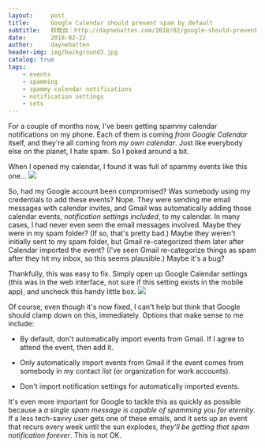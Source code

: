 ```yaml
---
layout:     post
title:      Google Calendar should prevent spam by default
subtitle:   转载自：http://daynebatten.com/2018/02/google-should-prevent-calendar-spam/
date:       2018-02-22
author:     daynebatten
header-img: img/background3.jpg
catalog: true
tags:
    - events
    - spamming
    - spammy calendar notifications
    - notification settings
    - sets
---
```


For a couple of months now, I've been getting spammy calendar notifications on my phone. Each of them is coming *from Google Calendar* itself, and they're all coming from *my own calendar*. Just like everybody else on the planet, I hate spam. So I poked around a bit.

When I opened my calendar, I found it was full of spammy events like this one...
![](http://daynebatten.com/wp-content/uploads/2018/02/calendar_spam.jpg)


So, had my Google account been compromised? Was somebody using my credentials to add these events? Nope. They were sending me email messages with calendar invites, and Gmail was automatically adding those calendar events, *notification settings included*, to my calendar. In many cases, I had never even seen the email messages involved. Maybe they were in my spam folder? (If so, that's pretty bad.) Maybe they weren't initially sent to my spam folder, but Gmail re-categorized them later after Calendar imported the event? (I've seen Gmail re-categorize things as spam after they hit my inbox, so this seems plausible.) Maybe it's a bug?

Thankfully, this was easy to fix. Simply open up Google Calendar settings (this was in the web interface, not sure if this setting exists in the mobile app), and uncheck this handy little box.
![](http://daynebatten.com/wp-content/uploads/2018/02/calendar_setting.jpg)


Of course, even though it's now fixed, I can't help but think that Google should clamp down on this, immediately. Options that make sense to me include:

- By default, don't automatically import events from Gmail. If I agree to attend the event, then add it.

- Only automatically import events from Gmail if the event comes from somebody in my contact list (or organization for work accounts).

- Don't import notification settings for automatically imported events.


It's even more important for Google to tackle this as quickly as possible because a *a single spam message is capable of spamming you for eternity*. If a less tech-savvy user gets one of these emails, and it sets up an event that recurs every week until the sun explodes, *they'll be getting that spam notification forever*. This is not OK.
